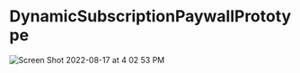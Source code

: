 # DynamicSubscriptionPaywallPrototype

![Screen Shot 2022-08-17 at 4 02 53 PM](https://user-images.githubusercontent.com/92338946/185258616-5789a91d-e6d2-4391-980c-7ac27599062c.png)

